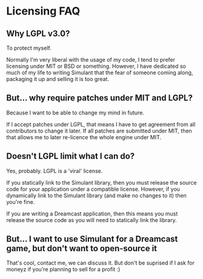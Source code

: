 # Licensing FAQ

## Why LGPL v3.0?

To protect myself.

Normally I'm very liberal with the usage of my code, I tend to prefer licensing under MIT or BSD or something. However, I have dedicated so
much of my life to writing Simulant that the fear of someone coming along, packaging it up and selling it is too great. 

## But... why require patches under MIT and LGPL?

Because I want to be able to change my mind in future. 

If I accept patches under LGPL, that means I have to get agreement from all contributors to change it later. If all patches are submitted
under MIT, then that allows me to later re-licence the whole engine under MIT. 

## Doesn't LGPL limit what I can do?

Yes, probably. LGPL is a 'viral' license.

If you statically link to the Simulant library, then you must release the source code for your application under a compatible license. However, if you dynamically link to the Simulant library (and make no changes to it) then you're fine.

If you are writing a Dreamcast application, then this means you must release the source code as you will need to statically link the library.

## But... I want to use Simulant for a Dreamcast game, but don't want to open-source it

That's cool, contact me, we can discuss it. But don't be suprised if I ask for moneyz if you're planning to sell for a profit :)

